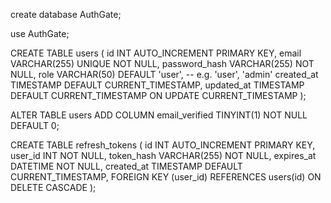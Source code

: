 create database AuthGate;

use AuthGate;

CREATE TABLE users (
  id INT AUTO_INCREMENT PRIMARY KEY,
  email VARCHAR(255) UNIQUE NOT NULL,
  password_hash VARCHAR(255) NOT NULL,
  role VARCHAR(50) DEFAULT 'user', -- e.g. 'user', 'admin'
  created_at TIMESTAMP DEFAULT CURRENT_TIMESTAMP,
  updated_at TIMESTAMP DEFAULT CURRENT_TIMESTAMP ON UPDATE CURRENT_TIMESTAMP
);


ALTER TABLE users
ADD COLUMN email_verified TINYINT(1) NOT NULL DEFAULT 0;

CREATE TABLE refresh_tokens (
  id INT AUTO_INCREMENT PRIMARY KEY,
  user_id INT NOT NULL,
  token_hash VARCHAR(255) NOT NULL,
  expires_at DATETIME NOT NULL,
  created_at TIMESTAMP DEFAULT CURRENT_TIMESTAMP,
  FOREIGN KEY (user_id) REFERENCES users(id) ON DELETE CASCADE
);
